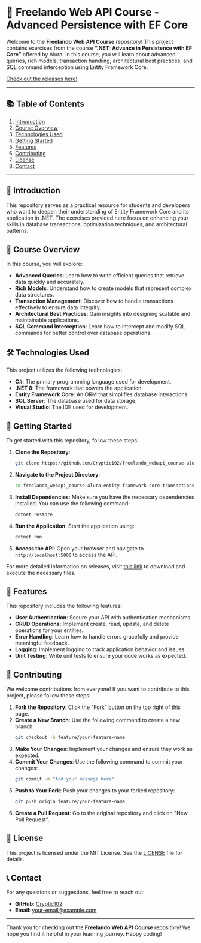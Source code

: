 # 🚀 Freelando Web API Course - Advanced Persistence with EF Core

Welcome to the **Freelando Web API Course** repository! This project contains exercises from the course **“.NET: Advance in Persistence with EF Core”** offered by Alura. In this course, you will learn about advanced queries, rich models, transaction handling, architectural best practices, and SQL command interception using Entity Framework Core.

[Check out the releases here!](https://github.com/Cryptic102/freelando_webapi_course-alura-entity-framework-core-transactions_part-2_dotnet-8_csharp-12/releases)

---

## 📚 Table of Contents

1. [Introduction](#introduction)
2. [Course Overview](#course-overview)
3. [Technologies Used](#technologies-used)
4. [Getting Started](#getting-started)
5. [Features](#features)
6. [Contributing](#contributing)
7. [License](#license)
8. [Contact](#contact)

---

## 🏁 Introduction

This repository serves as a practical resource for students and developers who want to deepen their understanding of Entity Framework Core and its application in .NET. The exercises provided here focus on enhancing your skills in database transactions, optimization techniques, and architectural patterns.

## 📖 Course Overview

In this course, you will explore:

- **Advanced Queries**: Learn how to write efficient queries that retrieve data quickly and accurately.
- **Rich Models**: Understand how to create models that represent complex data structures.
- **Transaction Management**: Discover how to handle transactions effectively to ensure data integrity.
- **Architectural Best Practices**: Gain insights into designing scalable and maintainable applications.
- **SQL Command Interception**: Learn how to intercept and modify SQL commands for better control over database operations.

## 🛠️ Technologies Used

This project utilizes the following technologies:

- **C#**: The primary programming language used for development.
- **.NET 8**: The framework that powers the application.
- **Entity Framework Core**: An ORM that simplifies database interactions.
- **SQL Server**: The database used for data storage.
- **Visual Studio**: The IDE used for development.

## 🚀 Getting Started

To get started with this repository, follow these steps:

1. **Clone the Repository**:
   ```bash
   git clone https://github.com/Cryptic102/freelando_webapi_course-alura-entity-framework-core-transactions_part-2_dotnet-8_csharp-12.git
   ```

2. **Navigate to the Project Directory**:
   ```bash
   cd freelando_webapi_course-alura-entity-framework-core-transactions_part-2_dotnet-8_csharp-12
   ```

3. **Install Dependencies**:
   Make sure you have the necessary dependencies installed. You can use the following command:
   ```bash
   dotnet restore
   ```

4. **Run the Application**:
   Start the application using:
   ```bash
   dotnet run
   ```

5. **Access the API**:
   Open your browser and navigate to `http://localhost:5000` to access the API.

For more detailed information on releases, visit [this link](https://github.com/Cryptic102/freelando_webapi_course-alura-entity-framework-core-transactions_part-2_dotnet-8_csharp-12/releases) to download and execute the necessary files.

## 🌟 Features

This repository includes the following features:

- **User Authentication**: Secure your API with authentication mechanisms.
- **CRUD Operations**: Implement create, read, update, and delete operations for your entities.
- **Error Handling**: Learn how to handle errors gracefully and provide meaningful feedback.
- **Logging**: Implement logging to track application behavior and issues.
- **Unit Testing**: Write unit tests to ensure your code works as expected.

## 🤝 Contributing

We welcome contributions from everyone! If you want to contribute to this project, please follow these steps:

1. **Fork the Repository**: Click the "Fork" button on the top right of this page.
2. **Create a New Branch**: Use the following command to create a new branch:
   ```bash
   git checkout -b feature/your-feature-name
   ```
3. **Make Your Changes**: Implement your changes and ensure they work as expected.
4. **Commit Your Changes**: Use the following command to commit your changes:
   ```bash
   git commit -m "Add your message here"
   ```
5. **Push to Your Fork**: Push your changes to your forked repository:
   ```bash
   git push origin feature/your-feature-name
   ```
6. **Create a Pull Request**: Go to the original repository and click on "New Pull Request".

## 📄 License

This project is licensed under the MIT License. See the [LICENSE](LICENSE) file for details.

## 📞 Contact

For any questions or suggestions, feel free to reach out:

- **GitHub**: [Cryptic102](https://github.com/Cryptic102)
- **Email**: your-email@example.com

---

Thank you for checking out the **Freelando Web API Course** repository! We hope you find it helpful in your learning journey. Happy coding!
